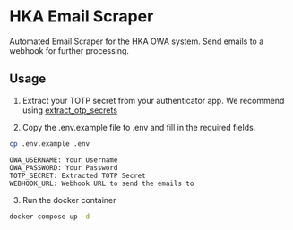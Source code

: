 # HKA Email Scraper

Automated Email Scraper for the HKA OWA system.
Send emails to a webhook for further processing.


## Usage

1. Extract your TOTP secret from your authenticator app.
We recommend using [extract_otp_secrets](https://github.com/scito/extract_otp_secrets)

2. Copy the .env.example file to .env and fill in the required fields.
```bash
cp .env.example .env
```
```
OWA_USERNAME: Your Username
OWA_PASSWORD: Your Password
TOTP_SECRET: Extracted TOTP Secret
WEBHOOK_URL: Webhook URL to send the emails to
```

3. Run the docker container
```bash
docker compose up -d
```
